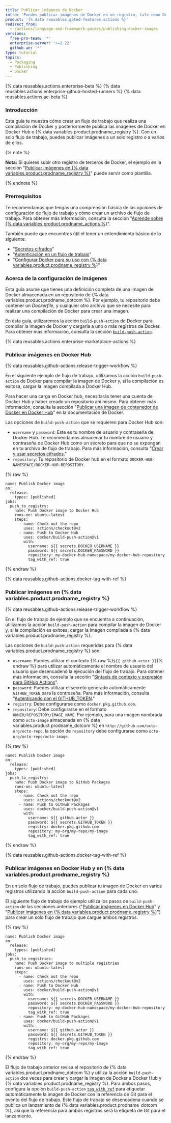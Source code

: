 ```yaml
---
title: Publicar imágenes de Docker
intro: 'Puedes publicar imágenes de Docker en un registro, tale como Docker Hub o {% data variables.product.prodname_registry %}, como parte de tu flujo de trabajo de integración continua (IC).'
product: '{% data reusables.gated-features.actions %}'
redirect_from:
  - /actions/language-and-framework-guides/publishing-docker-images
versions:
  free-pro-team: '*'
  enterprise-server: '>=2.22'
  github-ae: '*'
type: tutorial
topics:
  - Packaging
  - Publishing
  - Docker
---
```


{% data reusables.actions.enterprise-beta %}
{% data reusables.actions.enterprise-github-hosted-runners %}
{% data reusables.actions.ae-beta %}

### Introducción

Esta guía te muestra cómo crear un flujo de trabajo que realiza una compilación de Docker y posteriormente publica las imágenes de Docker en Docker Hub o {% data variables.product.prodname_registry %}. Con un solo flujo de trabajo, puedes publicar imágenes a un solo registro o a varios de ellos.

{% note %}

**Nota:** Si quieres subir otro registro de terceros de Docker, el ejemplo en la sección "[Publicar imágenes en {% data variables.product.prodname_registry %}](#publishing-images-to-github-packages)" puede servir como plantilla.

{% endnote %}

### Prerrequisitos

Te recomendamos que tengas una comprensión básica de las opciones de configuración de flujo de trabajo y cómo crear un archivo de flujo de trabajo. Para obtener más información, consulta la sección "[Aprende sobre {% data variables.product.prodname_actions %}](/actions/learn-github-actions)".

También puede que encuentres útil el tener un entendimiento básico de lo siguiente:

- "[Secretos cifrados](/actions/reference/encrypted-secrets)"
- "[Autenticación en un flujo de trabajo](/actions/reference/authentication-in-a-workflow)"
- "[Configurar Docker para su uso con {% data variables.product.prodname_registry %}](/packages/using-github-packages-with-your-projects-ecosystem/configuring-docker-for-use-with-github-packages)"

### Acerca de la configuración de imágenes

Esta guía asume que tienes una definición completa de una imagen de Docker almacenada en un repositorio de {% data variables.product.prodname_dotcom %}. Por ejemplo, tu repositorio debe contener un _Dockerfile_, y cualquier otro archivo que se necesite para realizar una compilación de Docker para crear una imagen.

En esta guía, utilizaremos la acción `build-push-action` de Docker para compilar la imagen de Docker y cargarla a uno o más registros de Docker. Para obtener más información, consulta la sección [`build-push-action`](https://github.com/marketplace/actions/build-and-push-docker-images).

{% data reusables.actions.enterprise-marketplace-actions %}

### Publicar imágenes en Docker Hub

{% data reusables.github-actions.release-trigger-workflow %}

En el siguiente ejemplo de flujo de trabajo, utilizamos la acción `build-push-action` de Docker para compilar la imagen de Docker y, si la compilación es exitosa, cargar la imagen compilada a Docker Hub.

Para hacer una carga en Docker hub, necesitarás tener una cuenta de Docker Hub y haber creado un repositorio ahí mismo. Para obtener más información, consulta la sección "[Publicar una imagen de contenedor de Docker en Docker Hub](https://docs.docker.com/docker-hub/repos/#pushing-a-docker-container-image-to-docker-hub)" en la documentación de Docker.

Las opciones de `build-push-action` que se requieren para Docker Hub son:

* `username` y `password`: Este es tu nombre de usuario y contraseña de Docker Hub. Te recomendamos almacenar tu nombre de usuario y contraseña de Docker Hub como un secreto para que no se expongan en tu archivo de flujo de trabajo. Para más información, consulta "[Crear y usar secretos cifrados](/actions/automating-your-workflow-with-github-actions/creating-and-using-encrypted-secrets)."
* `repository`: Tu repositorio de Docker hub en el formato `DOCKER-HUB-NAMESPACE/DOCKER-HUB-REPOSITORY`.

{% raw %}
```yaml{:copy}
name: Publish Docker image
on:
  release:
    types: [published]
jobs:
  push_to_registry:
    name: Push Docker image to Docker Hub
    runs-on: ubuntu-latest
    steps:
      - name: Check out the repo
        uses: actions/checkout@v2
      - name: Push to Docker Hub
        uses: docker/build-push-action@v1
        with:
          username: ${{ secrets.DOCKER_USERNAME }}
          password: ${{ secrets.DOCKER_PASSWORD }}
          repository: my-docker-hub-namespace/my-docker-hub-repository
          tag_with_ref: true
```
{% endraw %}

{% data reusables.github-actions.docker-tag-with-ref %}

### Publicar imágenes en {% data variables.product.prodname_registry %}

{% data reusables.github-actions.release-trigger-workflow %}

En el flujo de trabajo de ejemplo que se encuentra a continuación, utilizamos la acción `build-push-action` para compilar la imagen de Docker y, si la compilación es exitosa, cargar la imagen compilada a {% data variables.product.prodname_registry %}.

Las opciones de `build-push-action` requeridas para {% data variables.product.prodname_registry %} son:

* `username`: Puedes utilizar el contexto {% raw %}`${{ github.actor }}`{% endraw %} para utilizar automáticamente el nombre de usuario del usuario que desencadenó la ejecución del flujo de trabajo. Para obtener más información, consulta la sección "[Sintaxis de contexto y expresión para GitHub Actions](/actions/reference/context-and-expression-syntax-for-github-actions#github-context)".
* `password`: Puedes utilizar el secreto generado automáticamente `GITHUB_TOKEN` para la contraseña. Para más información, consulta "[Autenticando con el GITHUB_TOKEN](/actions/automating-your-workflow-with-github-actions/authenticating-with-the-github_token)."
* `registry`: Debe configurarse como `docker.pkg.github.com`.
* `repository`: Debe configurarse en el formato `OWNER/REPOSITORY/IMAGE_NAME`. Por ejemplo, para una imagen nombrada como `octo-image` almacenada en {% data variables.product.prodname_dotcom %} en `http://github.com/octo-org/octo-repo`, la opción de `repository` debe configurarse como `octo-org/octo-repo/octo-image`.

{% raw %}
```yaml{:copy}
name: Publish Docker image
on:
  release:
    types: [published]
jobs:
  push_to_registry:
    name: Push Docker image to GitHub Packages
    runs-on: ubuntu-latest
    steps:
      - name: Check out the repo
        uses: actions/checkout@v2
      - name: Push to GitHub Packages
        uses: docker/build-push-action@v1
        with:
          username: ${{ github.actor }}
          password: ${{ secrets.GITHUB_TOKEN }}
          registry: docker.pkg.github.com
          repository: my-org/my-repo/my-image
          tag_with_ref: true

```
{% endraw %}

{% data reusables.github-actions.docker-tag-with-ref %}

### Publicar imágenes en Docker Hub y en {% data variables.product.prodname_registry %}

En un solo flujo de trabajo, puedes publicar tu imagen de Docker en varios registros utilizando la acción `build-push-action` para cada uno.

El siguiente flujo de trabajo de ejemplo utiliza los pasos de `build-push-action` de las secciones anteriores ("[Publicar imágenes en Docker Hub](#publishing-images-to-docker-hub)" y "[Publicar imágenes en {% data variables.product.prodname_registry %}](#publishing-images-to-github-packages)") para crear un solo flujo de trabajo que cargue ambos registros.

{% raw %}
```yaml{:copy}
name: Publish Docker image
on:
  release:
    types: [published]
jobs:
  push_to_registries:
    name: Push Docker image to multiple registries
    runs-on: ubuntu-latest
    steps:
      - name: Check out the repo
        uses: actions/checkout@v2
      - name: Push to Docker Hub
        uses: docker/build-push-action@v1
        with:
          username: ${{ secrets.DOCKER_USERNAME }}
          password: ${{ secrets.DOCKER_PASSWORD }}
          repository: my-docker-hub-namespace/my-docker-hub-repository
          tag_with_ref: true
      - name: Push to GitHub Packages
        uses: docker/build-push-action@v1
        with:
          username: ${{ github.actor }}
          password: ${{ secrets.GITHUB_TOKEN }}
          registry: docker.pkg.github.com
          repository: my-org/my-repo/my-image
          tag_with_ref: true
```
{% endraw %}

El flujo de trabajo anterior revisa el repositorio de {% data variables.product.prodname_dotcom %} y utiliza la acción `build-push-action` dos veces para crear y cargar la imagen de Docker a Docker Hub y {% data variables.product.prodname_registry %}. Para ambos pasos, configura la opción `build-push-action` [`tag_with_ref`](https://github.com/marketplace/actions/build-and-push-docker-images#tag_with_ref) para etiquetar automáticamente la imagen de Docker con la referencia de Git para el evento del flujo de trabajo. Este flujo de trabajo se desencadena cuando se publica un lanzamiento de {% data variables.product.prodname_dotcom %}, así que la referencia para ambos registros será la etiqueta de Git para el lanzamiento.
